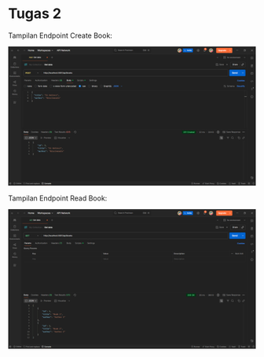 # Tugas 2

Tampilan Endpoint Create Book:

![alt text](ss/endpoint_create.png)

Tampilan Endpoint Read Book:

![alt text](ss/endpoint_read.png)